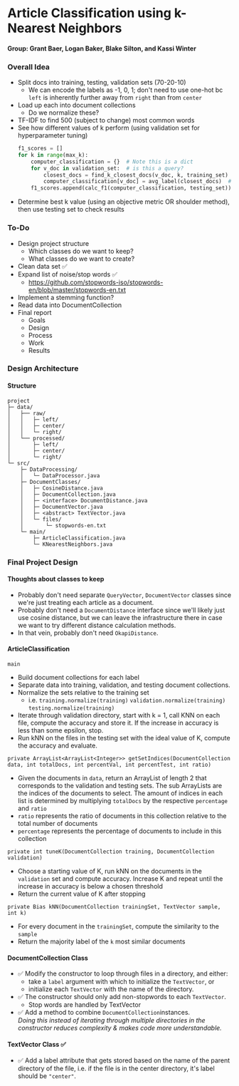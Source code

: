 # Article Classification using k-Nearest Neighbors
#### Group: Grant Baer, Logan Baker, Blake Silton, and Kassi Winter

### Overall Idea
* Split docs into training, testing, validation sets (70-20-10)
  * We can encode the labels as -1, 0, 1; 
    don't need to use one-hot bc `left` is inherently further away from `right` than from `center`
* Load up each into document collections
  * Do we normalize these?
* TF-IDF to find 500 (subject to change) most common words
* See how different values of k perform (using validation set for hyperparameter tuning)
    ```python
    f1_scores = []
    for k in range(max_k):
        computer_classification = {}  # Note this is a dict
        for v_doc in validation_set:  # is this a query?
            closest_docs = find_k_closest_docs(v_doc, k, training_set)
            computer_classification[v_doc] = avg_label(closest_docs)  # maybe median instead of mean?
        f1_scores.append(calc_f1(computer_classification, testing_set))
    ```
* Determine best k value (using an objective metric OR shoulder method), then use testing set to check results


### To-Do
* Design project structure
  * Which classes do we want to keep?
  * What classes do we want to create?
* Clean data set ✅
* Expand list of noise/stop words ✅
  * https://github.com/stopwords-iso/stopwords-en/blob/master/stopwords-en.txt
* Implement a stemming function?
* Read data into DocumentCollection
* Final report
    * Goals
    * Design
    * Process
    * Work
    * Results

### Design Architecture

#### Structure
```
project
├─ data/
│   ├── raw/
│   │   ├─ left/
│   │   ├─ center/
│   │   └─ right/
│   └── processed/
│       ├─ left/
│       ├─ center/
│       └─ right/
└─ src/
    ├─ DataProcessing/
    │   └─ DataProcessor.java
    ├─ DocumentClasses/
    │   ├─ CosineDistance.java
    │   ├─ DocumentCollection.java
    │   ├─ <interface> DocumentDistance.java
    │   ├─ DocumentVector.java
    │   ├─ <abstract> TextVector.java
    │   └─ files/
    │       └─ stopwords-en.txt
    └─ main/
        ├─ ArticleClassification.java
        └─ KNearestNeighbors.java
```

### Final Project Design
#### Thoughts about classes to keep
* Probably don't need separate `QueryVector`, `DocumentVector` classes
since we're just treating each article as a document.
* Probably don't need a `DocumentDistance` interface since we'll likely just use cosine distance, but we can leave the
infrastructure there in case we want to try different distance calculation methods.
* In that vein, probably don't need `OkapiDistance`.
#### ArticleClassification
`main`
  * Build document collections for each label
  * Separate data into training, validation, and testing document collections.
  * Normalize the sets relative to the training set
    * i.e. `training.normalize(training)` `validation.normalize(training)` `testing.normalize(training)`
  * Iterate through validation directory, start with k = 1, call KNN on each file, compute the accuracy and store it.
  If the increase in accuracy is less than some epsilon, stop.
  * Run kNN on the files in the testing set with the ideal value of K, compute the accuracy and evaluate.

`private ArrayList<ArrayList<Integer>> getSetIndices(DocumentCollection data, int totalDocs, int percentVal, int percentTest, int ratio)`
  * Given the documents in `data`, return an ArrayList of length 2 that corresponds to the validation and testing sets.
    The sub ArrayLists are the indices of the documents to select. 
    The amount of indices in each list is determined by multiplying `totalDocs` by the respective `percentage` and `ratio`
  * `ratio` represents the ratio of documents in this collection relative to the total number of documents
  * `percentage` represents the percentage of documents to include in this collection

`private int tuneK(DocumentCollection training, DocumentCollection validation)`
 * Choose a starting value of K, run kNN on the documents in the `validation` set and compute accuracy. 
   Increase K and repeat until the increase in accuracy is below a chosen threshold
 * Return the current value of K after stopping

`private Bias kNN(DocumentCollection trainingSet, TextVector sample, int k)`
  * For every document in the `trainingSet`, compute the similarity to the `sample`
  * Return the majority label of the `k` most similar documents

#### DocumentCollection Class
* ✅ Modify the constructor to loop through files in a directory, and either:
  * take a `label` argument with which to initialize the `TextVector`, or
  * initialize each `TextVector` with the name of the directory.
* ✅ The constructor should only add non-stopwords to each `TextVector`.
  *  Stop words are handled by TextVector
* ✅ Add a method to combine `DocumentCollection`instances.\
  *Doing this instead of iterating through multiple directories in the constructor 
reduces complexity & makes code more understandable.*
#### TextVector Class ✅
* ✅ Add a label attribute that gets stored based on the name of the parent directory of the file,
i.e. if the file is in the center directory, it's label should be `"center"`.
